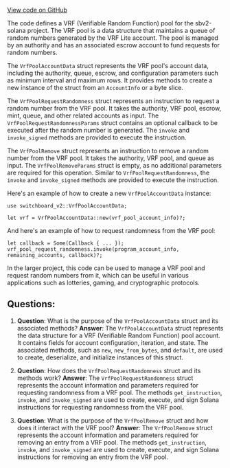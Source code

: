[View code on GitHub](https://github.com/switchboard-xyz/sbv2-solana/blob/master/rust/switchboard-v2/src/vrf_pool.rs)

The code defines a VRF (Verifiable Random Function) pool for the sbv2-solana project. The VRF pool is a data structure that maintains a queue of random numbers generated by the VRF Lite account. The pool is managed by an authority and has an associated escrow account to fund requests for random numbers.

The `VrfPoolAccountData` struct represents the VRF pool's account data, including the authority, queue, escrow, and configuration parameters such as minimum interval and maximum rows. It provides methods to create a new instance of the struct from an `AccountInfo` or a byte slice.

The `VrfPoolRequestRandomness` struct represents an instruction to request a random number from the VRF pool. It takes the authority, VRF pool, escrow, mint, queue, and other related accounts as input. The `VrfPoolRequestRandomnessParams` struct contains an optional callback to be executed after the random number is generated. The `invoke` and `invoke_signed` methods are provided to execute the instruction.

The `VrfPoolRemove` struct represents an instruction to remove a random number from the VRF pool. It takes the authority, VRF pool, and queue as input. The `VrfPoolRemoveParams` struct is empty, as no additional parameters are required for this operation. Similar to `VrfPoolRequestRandomness`, the `invoke` and `invoke_signed` methods are provided to execute the instruction.

Here's an example of how to create a new `VrfPoolAccountData` instance:

```ignore
use switchboard_v2::VrfPoolAccountData;

let vrf = VrfPoolAccountData::new(vrf_pool_account_info)?;
```

And here's an example of how to request randomness from the VRF pool:

```ignore
let callback = Some(Callback { ... });
vrf_pool_request_randomness.invoke(program_account_info, remaining_accounts, callback)?;
```

In the larger project, this code can be used to manage a VRF pool and request random numbers from it, which can be useful in various applications such as lotteries, gaming, and cryptographic protocols.
## Questions: 
 1. **Question**: What is the purpose of the `VrfPoolAccountData` struct and its associated methods?
   **Answer**: The `VrfPoolAccountData` struct represents the data structure for a VRF (Verifiable Random Function) pool account. It contains fields for account configuration, iteration, and state. The associated methods, such as `new`, `new_from_bytes`, and `default`, are used to create, deserialize, and initialize instances of this struct.

2. **Question**: How does the `VrfPoolRequestRandomness` struct and its methods work?
   **Answer**: The `VrfPoolRequestRandomness` struct represents the account information and parameters required for requesting randomness from a VRF pool. The methods `get_instruction`, `invoke`, and `invoke_signed` are used to create, execute, and sign Solana instructions for requesting randomness from the VRF pool.

3. **Question**: What is the purpose of the `VrfPoolRemove` struct and how does it interact with the VRF pool?
   **Answer**: The `VrfPoolRemove` struct represents the account information and parameters required for removing an entry from a VRF pool. The methods `get_instruction`, `invoke`, and `invoke_signed` are used to create, execute, and sign Solana instructions for removing an entry from the VRF pool.